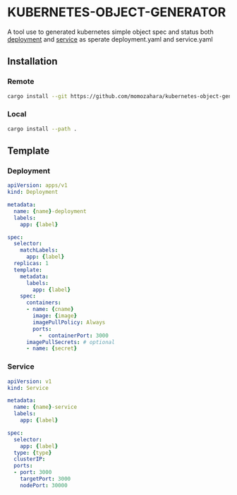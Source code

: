 # KUBERNETES-OBJECT-GENERATOR
A tool use to generated kubernetes simple object spec and status both [deployment](https://kubernetes.io/docs/concepts/workloads/controllers/deployment/) and [service](https://kubernetes.io/docs/concepts/services-networking/service/) as sperate deployment.yaml and service.yaml

## Installation
### Remote
``` bash
cargo install --git https://github.com/momozahara/kubernetes-object-generator.git
```
### Local
``` bash
cargo install --path .
```

## Template
### Deployment
``` yaml
apiVersion: apps/v1
kind: Deployment

metadata:
  name: {name}-deployment
  labels:
    app: {label}

spec:
  selector:
    matchLabels:
      app: {label}
  replicas: 1
  template:
    metadata:
      labels:
        app: {label}
    spec:
      containers:
      - name: {cname}
        image: {image}
        imagePullPolicy: Always
        ports:
          -  containerPort: 3000
      imagePullSecrets: # optional
      - name: {secret}
```
### Service
``` yaml
apiVersion: v1
kind: Service

metadata:
  name: {name}-service
  labels:
    app: {label}

spec:
  selector:
    app: {label}
  type: {type}
  clusterIP:
  ports:
  - port: 3000
    targetPort: 3000
    nodePort: 30000
```